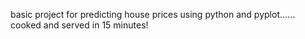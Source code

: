 basic project for predicting house prices using python and pyplot...... cooked and served in 15 minutes!
